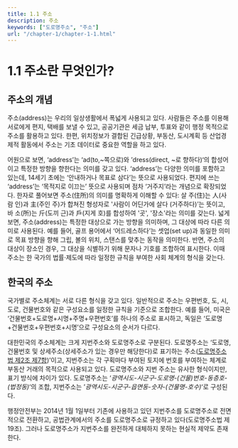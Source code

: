 ```yaml
---
title: 1.1 주소
description: 주소
keywords: ["도로명주소", "주소"]
url: "/chapter-1/chapter-1-1.html"
---
```


# 1.1 주소란 무엇인가?

## 주소의 개념
주소(address)는 우리의 일상생활에서 폭넓게 사용되고 있다. 사람들은 주소를 이용해 서로에게 편지, 택배를 보낼 수 있고, 공공기관은 세금 납부, 투표와 같이 행정 목적으로 주소를 활용하고 있다. 한편, 위치정보가 결합된 긴급상황, 부동산, 도시계획 등 산업경제적 활동에서 주소는 기초 데이터로 중요한 역할을 하고 있다.  

어원으로 보면, ‘address’는 ‘ad(to,~쪽으로)와 ’dress(direct, ~로 향하다)‘의 합성어이고 특정한 방향을 향한다는 의미를 갖고 있다. ‘address’는 다양한 의미를 포함하고 있는데, 14세기 초에는 ‘안내하거나 목표로 삼다’는 뜻으로 사용되었다. 편지에 쓰는 ‘address’는 ‘목적지로 이끄는’ 뜻으로 사용되며 점차 ‘거주지’라는 개념으로 확장되었다. 한자로 풀어보면 주소(住所)의 의미를 명확하게 이해할 수 있다: 살 주(住)는 人(사람 인)과 主(주인 주)가 합쳐진 형성자로 '사람이 어딘가에 살다 (거주하다)’는 뜻이고, 바 소(所)는 斤(도끼 근)과 戶(지게 호)를 합성하여 '곳', '장소'라는 의미를 갖는다. 넓게 보면, 주소(address)는 특정한 대상으로 가는 방향을 의미하며, 그 대상에 따라 다른 의미로 사용된다. 예를 들어, 골프 용어에서 ‘어드레스하다’는 셋업(set up)과 동일한 의미로 목표 방향을 향해 그립, 볼의 위치, 스탠스를 맞추는 동작을 의미한다. 반면, 주소의 대상이 장소인 경우, 그 대상을 식별하기 위해 문자나 기호를 조합하여 표시한다. 이때 주소는 한 국가의 법률·제도에 따라 일정한 규칙을 부여한 사회 체계의 형식을 갖는다.

## 한국의 주소

국가별로 주소체계는 서로 다른 형식을 갖고 있다. 일반적으로 주소는 우편번호, 도, 시, 도로, 건물번호와 같은 구성요소를 일정한 규칙을 기준으로 조합한다. 예를 들어, 미국은 ‘건물번호+도로명+시명+주명+우편번호’를 하나의 주소로 표시하고, 독일은 ‘도로명+건물번호+우편번호+시명’으로 구성요소의 순서가 다르다. 
 
대한민국의 주소체계는 크게 지번주소와 도로명주소로 구분된다. 도로명주소는 ‘도로명, 건물번호 및 상세주소(상세주소가 있는 경우만 해당한다)로 표기하는 주소([도로명주소법 제2조 제7항](https://www.law.go.kr/%EB%B2%95%EB%A0%B9/%EB%8F%84%EB%A1%9C%EB%AA%85%EC%A3%BC%EC%86%8C%EB%B2%95))’이고, 지번주소는 각 구획마다 부여된 토지에 번호를 부여하는 체계로 부동산 거래의 목적으로 사용되고 있다. 도로명주소와 지번 주소는 유사한 형식이지만, 표기 방식에 차이가 있다. 도로명주소는 ‘*광역시도-시군구-도로명-(건물)번호-동층호-(법정동)*‘의 조합, 지번주소는 ’*광역시도-시군구-읍면동-숫자-(건물명-호수)*‘로 구성된다.

행정안전부는 2014년 1월 1일부터 기존에 사용하고 있던 지번주소를 도로명주소로 전면적으로 전환하고, 공법관계에서의 주소를 도로명주소로 규정하고 있다(도로명주소법 제19조). 그러나 도로명주소가 지번주소를 완전하게 대체하지 못하는 현실적 제약도 존재한다. 
